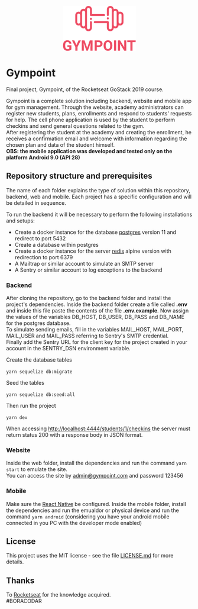 <p align="center">
  <img src="https://github.com/arenac/gympoint/blob/master/mobile/src/assets/logo.png" />
</p>


# Gympoint
Final project, Gympoint, of the Rocketseat GoStack 2019 course.

Gympoint is a complete solution including backend, website and mobile app for gym management. Through the website, academy administrators can register new students, plans, enrollments and respond to students' requests for help. The cell phone application is used by the student to perform checkins and send general questions related to the gym.
<br />After registering the student at the academy and creating the enrollment, he receives a confirmation email and welcome with information regarding the chosen plan and data of the student himself.
<br />**OBS: the mobile application was developed and tested only on the platform Android 9.0 (API 28)**

## Repository structure and prerequisites

The name of each folder explains the type of solution within this repository, backend, web and mobile. Each project has a specific configuration and will be detailed in sequence.

To run the backend it will be necessary to perform the following installations and setups:

* Create a docker instance for the database [postgres](https://hub.docker.com/_/postgres?tab=description) version 11 and redirect to port 5432
* Create a database within postgres
* Create a docker instance for the server [redis](https://hub.docker.com/_/redis/) alpine version with redirection to port 6379
* A Mailtrap or similar account to simulate an SMTP server
* A Sentry or similar account to log exceptions to the backend

### Backend

After cloning the repository, go to the backend folder and install the project's dependencies. Inside the backend folder create a file called **.env** and inside this file paste the contents of the file **.env.example**. Now assign the values of the variables DB_HOST, DB_USER, DB_PASS and DB_NAME for the postgres database.<br />
To simulate sending emails, fill in the variables MAIL_HOST, MAIL_PORT, MAIL_USER and MAIL_PASS referring to Sentry's SMTP credential.<br />
Finally add the Sentry URL for the client key for the project created in your account in the SENTRY_DSN environment variable.

Create the database tables

```yarn sequelize db:migrate```

Seed the tables

```yarn sequelize db:seed:all```

Then run the project

```yarn dev```

When accessing [http://localhost:4444/students/1/checkins](http://localhost:4444/students/1/checkins) the server must return status 200 with a response body in JSON format.

### Website

Inside the web folder, install the dependencies and run the command ```yarn start``` to emulate the site.<br/>
You can access the site by admin@gympoint.com and password 123456

### Mobile

Make sure the [React Native](https://facebook.github.io/react-native/docs/getting-started) be configured. 
Inside the mobile folder, install the dependencies and run the emualdor or physical device and run the command ```yarn android``` (considering you have your android mobile connected in you PC with the developer mode enabled)

## License

This project uses the MIT license - see the file [LICENSE.md](LICENSE.md) for more details.

## Thanks
To [Rocketseat](https://rocketseat.com.br/) for the knowledge acquired. <br />#BORACODAR
